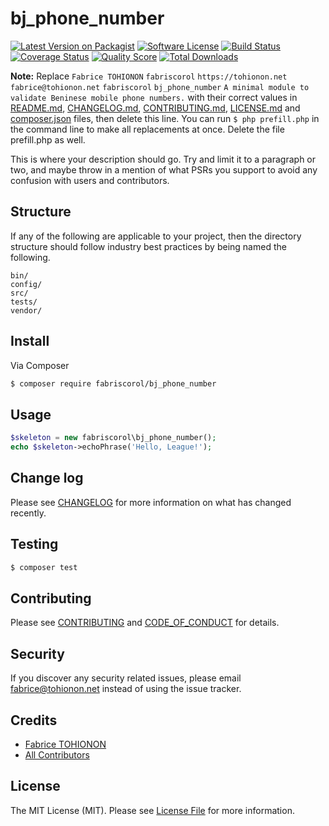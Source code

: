 # bj_phone_number

[![Latest Version on Packagist][ico-version]][link-packagist]
[![Software License][ico-license]](LICENSE.md)
[![Build Status][ico-travis]][link-travis]
[![Coverage Status][ico-scrutinizer]][link-scrutinizer]
[![Quality Score][ico-code-quality]][link-code-quality]
[![Total Downloads][ico-downloads]][link-downloads]

**Note:** Replace ```Fabrice TOHIONON``` ```fabriscorol``` ```https://tohionon.net``` ```fabrice@tohionon.net``` ```fabriscorol``` ```bj_phone_number``` ```A minimal module to validate Beninese mobile phone numbers.``` with their correct values in [README.md](README.md), [CHANGELOG.md](CHANGELOG.md), [CONTRIBUTING.md](CONTRIBUTING.md), [LICENSE.md](LICENSE.md) and [composer.json](composer.json) files, then delete this line. You can run `$ php prefill.php` in the command line to make all replacements at once. Delete the file prefill.php as well.

This is where your description should go. Try and limit it to a paragraph or two, and maybe throw in a mention of what
PSRs you support to avoid any confusion with users and contributors.

## Structure

If any of the following are applicable to your project, then the directory structure should follow industry best practices by being named the following.

```
bin/        
config/
src/
tests/
vendor/
```


## Install

Via Composer

``` bash
$ composer require fabriscorol/bj_phone_number
```

## Usage

``` php
$skeleton = new fabriscorol\bj_phone_number();
echo $skeleton->echoPhrase('Hello, League!');
```

## Change log

Please see [CHANGELOG](CHANGELOG.md) for more information on what has changed recently.

## Testing

``` bash
$ composer test
```

## Contributing

Please see [CONTRIBUTING](CONTRIBUTING.md) and [CODE_OF_CONDUCT](CODE_OF_CONDUCT.md) for details.

## Security

If you discover any security related issues, please email fabrice@tohionon.net instead of using the issue tracker.

## Credits

- [Fabrice TOHIONON][link-author]
- [All Contributors][link-contributors]

## License

The MIT License (MIT). Please see [License File](LICENSE.md) for more information.

[ico-version]: https://img.shields.io/packagist/v/fabriscorol/bj_phone_number.svg?style=flat-square
[ico-license]: https://img.shields.io/badge/license-MIT-brightgreen.svg?style=flat-square
[ico-travis]: https://img.shields.io/travis/fabriscorol/bj_phone_number/master.svg?style=flat-square
[ico-scrutinizer]: https://img.shields.io/scrutinizer/coverage/g/fabriscorol/bj_phone_number.svg?style=flat-square
[ico-code-quality]: https://img.shields.io/scrutinizer/g/fabriscorol/bj_phone_number.svg?style=flat-square
[ico-downloads]: https://img.shields.io/packagist/dt/fabriscorol/bj_phone_number.svg?style=flat-square

[link-packagist]: https://packagist.org/packages/fabriscorol/bj_phone_number
[link-travis]: https://travis-ci.org/fabriscorol/bj_phone_number
[link-scrutinizer]: https://scrutinizer-ci.com/g/fabriscorol/bj_phone_number/code-structure
[link-code-quality]: https://scrutinizer-ci.com/g/fabriscorol/bj_phone_number
[link-downloads]: https://packagist.org/packages/fabriscorol/bj_phone_number
[link-author]: https://github.com/fabriscorol
[link-contributors]: ../../contributors
